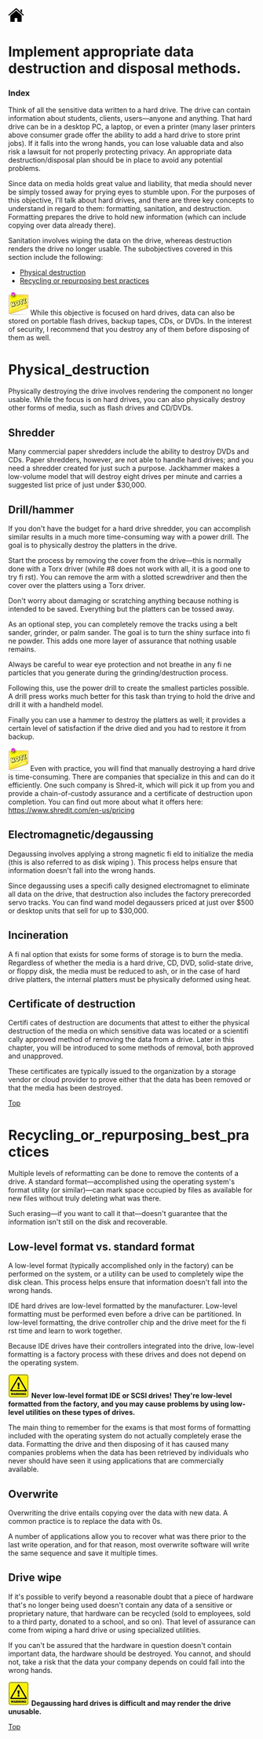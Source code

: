 [![Home](/img/home.jpg)](Readme.md)


# Implement appropriate data destruction and disposal methods.
### Index 

Think of all the sensitive data written to a hard drive. The drive can contain information
about students, clients, users—anyone and anything. That hard drive can be in a
desktop PC, a laptop, or even a printer (many laser printers above consumer grade offer
the ability to add a hard drive to store print jobs). If it falls into the wrong hands, you
can lose valuable data and also risk a lawsuit for not properly protecting privacy. An
appropriate data destruction/disposal plan should be in place to avoid any potential
problems.

Since data on media holds great value and liability, that media should never be simply
tossed away for prying eyes to stumble upon. For the purposes of this objective, I'll talk
about hard drives, and there are three key concepts to understand in regard to them:
formatting, sanitation, and destruction. Formatting prepares the drive to hold new
information (which can include copying over data already there). 

Sanitation involves
wiping the data on the drive, whereas destruction renders the drive no longer usable. The
subobjectives covered in this section include the following:

- [Physical destruction](#Physical_destruction)
- [Recycling or repurposing best practices](#Recycling_or_repurposing_best_practices)

![note](/img/note.jpg)
While this objective is focused on hard drives, data can also be stored on
portable flash drives, backup tapes, CDs, or DVDs. In the interest of security,
I recommend that you destroy any of them before disposing of them
as well.

# Physical_destruction

Physically destroying the drive involves rendering the component no longer usable. While
the focus is on hard drives, you can also physically destroy other forms of media, such as
flash drives and CD/DVDs.

## Shredder

Many commercial paper shredders include the ability to destroy DVDs and CDs. Paper
shredders, however, are not able to handle hard drives; and you need a shredder created for
just such a purpose. Jackhammer makes a low-volume model that will destroy eight drives
per minute and carries a suggested list price of just under $30,000.

## Drill/hammer
If you don't have the budget for a hard drive shredder, you can accomplish similar results in
a much more time-consuming way with a power drill. The goal is to physically destroy the
platters in the drive.

 Start the process by removing the cover from the drive—this is normally
done with a Torx driver (while #8 does not work with all, it is a good one to try fi rst).
You can remove the arm with a slotted screwdriver and then the cover over the platters
using a Torx driver. 

Don't worry about damaging or scratching anything because nothing is
intended to be saved. Everything but the platters can be tossed away.

As an optional step, you can completely remove the tracks using a belt sander, grinder,
or palm sander. The goal is to turn the shiny surface into fi ne powder. This adds one more
layer of assurance that nothing usable remains. 

Always be careful to wear eye protection
and not breathe in any fi ne particles that you generate during the grinding/destruction
process.

Following this, use the power drill to create the smallest particles possible. A drill press
works much better for this task than trying to hold the drive and drill it with a handheld
model. 

Finally you can use a hammer to destroy the platters as well; it provides a certain
level of satisfaction if the drive died and you had to restore it from backup.

![note](/img/note.jpg)
Even with practice, you will find that manually destroying a hard drive is
time-consuming. There are companies that specialize in this and can do it
efficiently. One such company is Shred-it, which will pick it up from you
and provide a chain-of-custody assurance and a certificate of destruction
upon completion. You can find out more about what it offers here:
https://www.shredit.com/en-us/pricing

## Electromagnetic/degaussing
Degaussing involves applying a strong magnetic fi eld to initialize the media (this is also
referred to as disk wiping ). This process helps ensure that information doesn't fall into the
wrong hands.

Since degaussing uses a specifi cally designed electromagnet to eliminate all data on
the drive, that destruction also includes the factory prerecorded servo tracks. You can
find wand model degaussers priced at just over $500 or desktop units that sell for up to
$30,000.

## Incineration
A fi nal option that exists for some forms of storage is to burn the media. Regardless of
whether the media is a hard drive, CD, DVD, solid-state drive, or floppy disk, the media
must be reduced to ash, or in the case of hard drive platters, the internal platters must be
physically deformed using heat.

## Certificate of destruction

Certifi cates of destruction are documents that attest to either the physical destruction of the
media on which sensitive data was located or a scientifi cally approved method of removing
the data from a drive. Later in this chapter, you will be introduced to some methods of
removal, both approved and unapproved.

These certificates are typically issued to the organization by a storage vendor or cloud
provider to prove either that the data has been removed or that the media has been
destroyed.



[Top](#Index)


# Recycling_or_repurposing_best_practices

Multiple levels of reformatting can be done to remove the contents of a drive. A standard
format—accomplished using the operating system's format utility (or similar)—can mark
space occupied by files as available for new files without truly deleting what was there. 

Such
erasing—if you want to call it that—doesn't guarantee that the information isn't still on the
disk and recoverable.

## Low-level format vs. standard format

A low-level format (typically accomplished only in the factory) can be performed on the
system, or a utility can be used to completely wipe the disk clean. This process helps ensure
that information doesn't fall into the wrong hands.

IDE hard drives are low-level formatted by the manufacturer. Low-level formatting must
be performed even before a drive can be partitioned. In low-level formatting, the drive controller
chip and the drive meet for the fi rst time and learn to work together. 

Because IDE
drives have their controllers integrated into the drive, low-level formatting is a factory process
with these drives and does not depend on the operating system.

![warning](/img/warning.jpg)
**Never low-level format IDE or SCSI drives! They're low-level formatted
from the factory, and you may cause problems by using low-level utilities
on these types of drives.**

The main thing to remember for the exams is that most forms of formatting included
with the operating system do not actually completely erase the data. Formatting the drive
and then disposing of it has caused many companies problems when the data has been
retrieved by individuals who never should have seen it using applications that are commercially
available.

## Overwrite
Overwriting the drive entails copying over the data with new data. A common practice is
to replace the data with 0s. 

A number of applications allow you to recover what was there
prior to the last write operation, and for that reason, most overwrite software will write the
same sequence and save it multiple times.

## Drive wipe
If it's possible to verify beyond a reasonable doubt that a piece of hardware that's no longer
being used doesn't contain any data of a sensitive or proprietary nature, that hardware can
be recycled (sold to employees, sold to a third party, donated to a school, and so on). That
level of assurance can come from wiping a hard drive or using specialized utilities.

If you can't be assured that the hardware in question doesn't contain important data, the
hardware should be destroyed. You cannot, and should not, take a risk that the data your
company depends on could fall into the wrong hands.

![warning](/img/warning.jpg)
**Degaussing hard drives is difficult and may render the drive unusable.**

[Top](#Index)